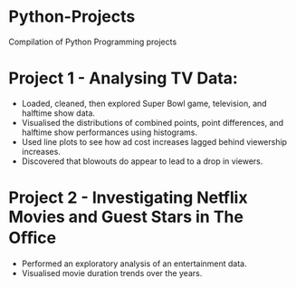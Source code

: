 # Python-Projects
Compilation of Python Programming projects
# Project 1 - Analysing TV Data:
* Loaded, cleaned, then explored Super Bowl game, television, and halftime show data. 
* Visualised the distributions of combined points, point differences, and halftime show performances using histograms.
* Used line plots to see how ad cost increases lagged behind viewership increases.
* Discovered that blowouts do appear to lead to a drop in viewers.
# Project 2 - Investigating Netflix Movies and Guest Stars in The Oﬀice
* Performed an exploratory analysis of an entertainment data. 
* Visualised movie duration trends over the years.

